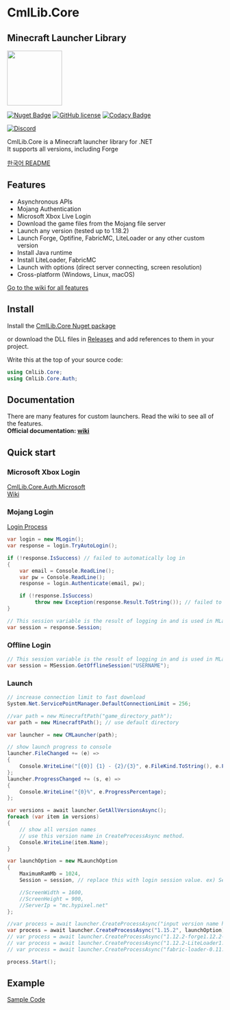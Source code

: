 # CmlLib.Core

## Minecraft Launcher Library

<img src='https://raw.githubusercontent.com/CmlLib/CmlLib.Core/master/icon.png' width=128>

[![Nuget Badge](https://img.shields.io/nuget/v/CmlLib.Core)](https://www.nuget.org/packages/CmlLib.Core)
[![GitHub license](https://img.shields.io/github/license/Naereen/StrapDown.js.svg)](https://github.com/CmlLib/CmlLib.Core/blob/master/LICENSE)
[![Codacy Badge](https://app.codacy.com/project/badge/Grade/3f55a130ec3f4bccb55e7def97cfa2ce)](https://www.codacy.com/gh/CmlLib/CmlLib.Core/dashboard?utm_source=github.com\&utm_medium=referral\&utm_content=CmlLib/CmlLib.Core\&utm_campaign=Badge_Grade)

[![Discord](https://img.shields.io/discord/795952027443527690?label=discord\&logo=discord\&style=for-the-badge)](https://discord.gg/cDW2pvwHSc)

CmlLib.Core is a Minecraft launcher library for .NET\
It supports all versions, including Forge

[한국어 README](https://github.com/AlphaBs/CmlLib.Core/blob/master/docs/README-kr.md)

## Features

* Asynchronous APIs
* Mojang Authentication
* Microsoft Xbox Live Login
* Download the game files from the Mojang file server
* Launch any version (tested up to 1.18.2)
* Launch Forge, Optifine, FabricMC, LiteLoader or any other custom version
* Install Java runtime
* Install LiteLoader, FabricMC
* Launch with options (direct server connecting, screen resolution)
* Cross-platform (Windows, Linux, macOS)

[Go to the wiki for all features](https://github.com/CmlLib/CmlLib.Core/wiki)

## Install

Install the [CmlLib.Core Nuget package](https://www.nuget.org/packages/CmlLib.Core)

or download the DLL files in [Releases](https://github.com/AlphaBs/CmlLib.Core/releases) and add references to them in your project.

Write this at the top of your source code:

```csharp
using CmlLib.Core;
using CmlLib.Core.Auth;
```

## Documentation

There are many features for custom launchers. Read the wiki to see all of the features.\
**Official documentation: [wiki](https://github.com/CmlLib/CmlLib.Core/wiki)**

## Quick start

### Microsoft Xbox Login

[CmlLib.Core.Auth.Microsoft](https://github.com/CmlLib/CmlLib.Core.Auth.Microsoft)\
[Wiki](https://github.com/CmlLib/CmlLib.Core/wiki/Microsoft-Xbox-Live-Login)

### Mojang Login

[Login Process](https://github.com/AlphaBs/CmlLib.Core/wiki/Login-and-Sessions)

```csharp
var login = new MLogin();
var response = login.TryAutoLogin();

if (!response.IsSuccess) // failed to automatically log in
{
    var email = Console.ReadLine();
    var pw = Console.ReadLine();
    response = login.Authenticate(email, pw);

    if (!response.IsSuccess)
         throw new Exception(response.Result.ToString()); // failed to log in
}

// This session variable is the result of logging in and is used in MLaunchOption, in the Launch part below.
var session = response.Session;
```

### Offline Login

```csharp
// This session variable is the result of logging in and is used in MLaunchOption, in the Launch part below.
var session = MSession.GetOfflineSession("USERNAME");
```

### Launch

```csharp
// increase connection limit to fast download
System.Net.ServicePointManager.DefaultConnectionLimit = 256;

//var path = new MinecraftPath("game_directory_path");
var path = new MinecraftPath(); // use default directory

var launcher = new CMLauncher(path);

// show launch progress to console
launcher.FileChanged += (e) =>
{
    Console.WriteLine("[{0}] {1} - {2}/{3}", e.FileKind.ToString(), e.FileName, e.ProgressedFileCount, e.TotalFileCount);
};
launcher.ProgressChanged += (s, e) =>
{
    Console.WriteLine("{0}%", e.ProgressPercentage);
};

var versions = await launcher.GetAllVersionsAsync();
foreach (var item in versions)
{
    // show all version names
    // use this version name in CreateProcessAsync method.
    Console.WriteLine(item.Name);
}

var launchOption = new MLaunchOption
{
    MaximumRamMb = 1024,
    Session = session, // replace this with login session value. ex) Session = MSession.GetOfflineSession("hello")

    //ScreenWidth = 1600,
    //ScreenHeight = 900,
    //ServerIp = "mc.hypixel.net"
};

//var process = await launcher.CreateProcessAsync("input version name here", launchOption);
var process = await launcher.CreateProcessAsync("1.15.2", launchOption); // vanilla
// var process = await launcher.CreateProcessAsync("1.12.2-forge1.12.2-14.23.5.2838", launchOption); // forge
// var process = await launcher.CreateProcessAsync("1.12.2-LiteLoader1.12.2"); // liteloader
// var process = await launcher.CreateProcessAsync("fabric-loader-0.11.3-1.16.5") // fabric-loader

process.Start();
```

## Example

[Sample Code](https://github.com/AlphaBs/CmlLib.Core/wiki/Sample-Code)
